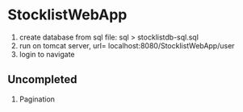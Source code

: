 # StocklistWebApp
1. create database from sql file: sql > stocklistdb-sql.sql
2. run on tomcat server, url= localhost:8080/StocklistWebApp/user
3. login to navigate

## Uncompleted
1. Pagination
